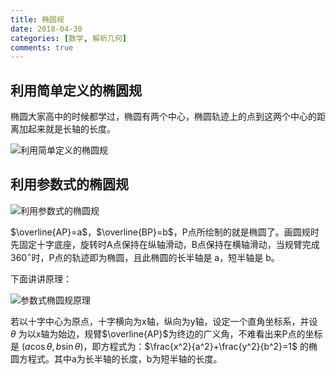 ```yaml
---
title: 椭圆规
date: 2018-04-30
categories: [数学, 解析几何]
comments: true
---
```


## 利用简单定义的椭圆规

椭圆大家高中的时候都学过，椭圆有两个中心，椭圆轨迹上的点到这两个中心的距离加起来就是长轴的长度。

![利用简单定义的椭圆规](http://highscope.ch.ntu.edu.tw/wordpress/wp-content/uploads/2011/01/EasyCapture1105.bmp)

## 利用参数式的椭圆规

![利用参数式的椭圆规](http://highscope.ch.ntu.edu.tw/wordpress/wp-content/uploads/2011/01/EasyCapture1101.bmp)

$\overline{AP}=a$，$\overline{BP}=b$，P点所绘制的就是椭圆了。画圆规时先固定十字底座，旋转时A点保持在纵轴滑动，B点保持在横轴滑动，当规臂完成$360^\circ$时，P点的轨迹即为椭圆，且此椭圆的长半轴是 a，短半轴是 b。

下面讲讲原理：

![参数式椭圆规原理](http://highscope.ch.ntu.edu.tw/wordpress/wp-content/uploads/2011/01/EasyCapture1102.bmp)

若以十字中心为原点，十字横向为x轴，纵向为y轴，设定一个直角坐标系，并设 $\theta$ 为以x轴为始边，规臂$\overline{AP}$为终边的广义角，不难看出来P点的坐标是 $(a\cos\theta, b\sin\theta)$，即方程式为：$\frac{x^2}{a^2}+\frac{y^2}{b^2}=1$ 的椭圆方程式。其中a为长半轴的长度，b为短半轴的长度。